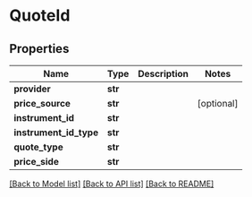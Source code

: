 # QuoteId

## Properties
Name | Type | Description | Notes
------------ | ------------- | ------------- | -------------
**provider** | **str** |  | 
**price_source** | **str** |  | [optional] 
**instrument_id** | **str** |  | 
**instrument_id_type** | **str** |  | 
**quote_type** | **str** |  | 
**price_side** | **str** |  | 

[[Back to Model list]](../README.md#documentation-for-models) [[Back to API list]](../README.md#documentation-for-api-endpoints) [[Back to README]](../README.md)



